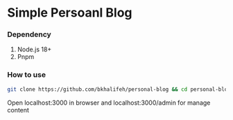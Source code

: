 # Simple Persoanl Blog

### Dependency
1) Node.js 18+
2) Pnpm

### How to use

```bash
git clone https://github.com/bkhalifeh/personal-blog && cd personal-blog && /usr/bin/bash install && pnpm run start
```
Open localhost:3000 in browser and localhost:3000/admin for manage content
